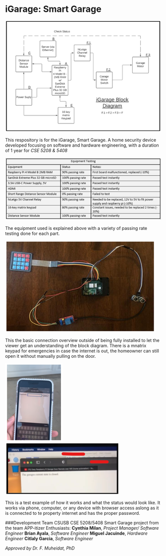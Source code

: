 # iGarage: Smart Garage
![block diagram](/images/block_diagram.png)

This respository is for the iGarage, Smart Garage. A home security device developed focusing on software and hardware engineering, with a duration of 1 year for *CSE 5208 & 5408*

![equipment](/images/equipment_testing.png)

The equipment used is explained above with a variety of passing rate testing done for each part.

![connection](/images/connection_overview.png)

This the basic connection overview outside of being fully installed to let the viewer get an understanding of the block diagram.
There is a mnatrix keypad for emergencies in case the internet is out, the homeowner can still open it without manually pulling on the door.

![browser](/images/browser_overview.png)
![status](/images/status.png/)

This is a test example of how it works and what the status would look like. It works via phone, computer, or any device with browser access aslong as it is connected to te property internet and has the proper password.

###Development Team
CSUSB CSE 5208/5408 Smart Garage project from the team APP-itizer Enthusiasts:
**Cynthia Milan**, *Project Manager/ Software Engineer*
**Brian Ayala**, *Software Engineer*
**Miguel Jacuinde**, *Hardware Engineer*
**Citlaly Garcia**, *Software Engineer*

*Approved by Dr. F. Muheidat, PhD*
